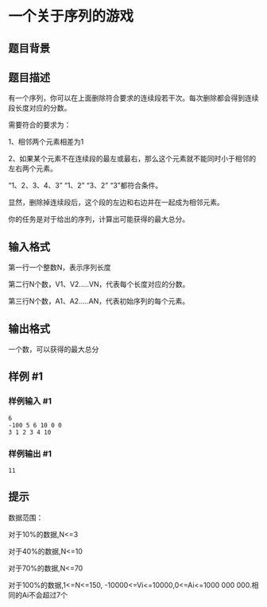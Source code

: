 # 一个关于序列的游戏

## 题目背景



## 题目描述

有一个序列，你可以在上面删除符合要求的连续段若干次。每次删除都会得到连续段长度对应的分数。

需要符合的要求为：

1、相邻两个元素相差为1

2、如果某个元素不在连续段的最左或最右，那么这个元素就不能同时小于相邻的左右两个元素。

“1、2、3、4、3” “1、2” “3、2” “3”都符合条件。

显然，删除掉连续段后，这个段的左边和右边并在一起成为相邻元素。


你的任务是对于给出的序列，计算出可能获得的最大总分。


## 输入格式

第一行一个整数N，表示序列长度

第二行N个数，V1、V2.....VN，代表每个长度对应的分数。

第三行N个数，A1、A2.....AN，代表初始序列的每个元素。


## 输出格式

一个数，可以获得的最大总分


## 样例 #1

### 样例输入 #1
```
6
-100 5 6 10 0 0
3 1 2 3 4 10
```

### 样例输出 #1

```
11
```

## 提示

数据范围：

对于10%的数据,N<=3

对于40%的数据,N<=10

对于70%的数据,N<=70

对于100%的数据,1<=N<=150, -10000<=Vi<=10000,0<=Ai<=1000 000 000.相同的Ai不会超过7个

